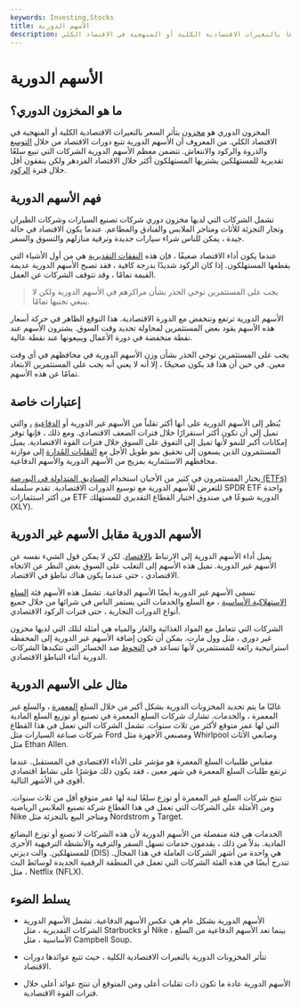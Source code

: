 ```yaml
---
keywords: Investing,Stocks
title: الأسهم الدورية
description: الأسهم الدورية هي الأسهم التي تتأثر أسعارها بالتغيرات الاقتصادية الكلية أو المنهجية في الاقتصاد الكلي.
---
```


# الأسهم الدورية
## ما هو المخزون الدوري؟

المخزون الدوري هو [مخزون](/stock) يتأثر السعر بالتغيرات الاقتصادية الكلية أو المنهجية في الاقتصاد الكلي. من المعروف أن الأسهم الدورية تتبع دورات الاقتصاد من خلال [التوسع](/expansion) والذروة والركود والانتعاش. تتضمن معظم الأسهم الدورية الشركات التي تبيع سلعًا تقديرية للمستهلكين يشتريها المستهلكون أكثر خلال الاقتصاد المزدهر ولكن ينفقون أقل خلال فترة [الركود](/recession).

## فهم الأسهم الدورية

تشمل الشركات التي لديها مخزون دوري شركات تصنيع السيارات وشركات الطيران وتجار التجزئة للأثاث ومتاجر الملابس والفنادق والمطاعم. عندما يكون الاقتصاد في حالة جيدة ، يمكن للناس شراء سيارات جديدة وترقية منازلهم والتسوق والسفر.

عندما يكون أداء الاقتصاد ضعيفًا ، فإن هذه [النفقات التقديرية](/discretionary-expense) هي من أول الأشياء التي يقطعها المستهلكون. إذا كان الركود شديدًا بدرجة كافية ، فقد تصبح الأسهم الدورية عديمة القيمة تمامًا ، وقد تتوقف الشركات عن العمل.

> يجب على المستثمرين توخي الحذر بشأن مراكزهم في الأسهم الدورية ولكن لا ينبغي تجنبها تمامًا.

>

الأسهم الدورية ترتفع وتنخفض مع الدورة الاقتصادية. هذا التوقع الظاهر في حركة أسعار هذه الأسهم يقود بعض المستثمرين لمحاولة تحديد وقت السوق. يشترون الأسهم عند نقطة منخفضة في دورة الأعمال ويبيعونها عند نقطة عالية.

يجب على المستثمرين توخي الحذر بشأن وزن الأسهم الدورية في محافظهم في أي وقت معين. في حين أن هذا قد يكون صحيحًا ، إلا أنه لا يعني أنه يجب على المستثمرين الابتعاد تمامًا عن هذه الأسهم.

## إعتبارات خاصة

يُنظر إلى الأسهم الدورية على أنها أكثر تقلباً من الأسهم غير الدورية أو [الدفاعية](/defensivestock) [،](/defensivestock) والتي تميل إلى أن تكون أكثر استقرارًا خلال فترات الضعف الاقتصادي. ومع ذلك ، فإنها توفر إمكانات أكبر للنمو لأنها تميل إلى التفوق على السوق خلال فترات القوة الاقتصادية. يميل المستثمرون الذين يسعون إلى تحقيق نمو طويل الأجل مع [التقلبات المُدارة](/volatility) إلى موازنة محافظهم الاستثمارية بمزيج من الأسهم الدورية والأسهم الدفاعية.

يختار المستثمرون في كثير من الأحيان استخدام [الصناديق المتداولة في البورصة (ETFs)](/etf) للتعرض للأسهم الدورية مع توسيع الدورات الاقتصادية. تقدم سلسلة SPDR ETF واحدة من أكثر استثمارات ETF الدورية شيوعًا في صندوق اختيار القطاع التقديري للمستهلك (XLY).

## الأسهم الدورية مقابل الأسهم غير الدورية

يميل أداء الأسهم الدورية إلى الارتباط [بالاقتصاد](/economy). لكن لا يمكن قول الشيء نفسه عن الأسهم غير الدورية. تميل هذه الأسهم إلى التغلب على السوق بغض النظر عن الاتجاه الاقتصادي ، حتى عندما يكون هناك تباطؤ في الاقتصاد.

تسمى الأسهم غير الدورية أيضًا الأسهم الدفاعية. تشمل هذه الأسهم فئة [السلع الاستهلاكية الأساسية](/consumerstaples) ، مع السلع والخدمات التي يستمر الناس في شرائها من خلال جميع أنواع الدورات التجارية ، حتى فترات الركود الاقتصادي.

الشركات التي تتعامل مع المواد الغذائية والغاز والمياه هي أمثلة لتلك التي لديها مخزون غير دوري ، مثل وول مارت. يمكن أن تكون إضافة الأسهم غير الدورية إلى المحفظة استراتيجية رائعة للمستثمرين لأنها تساعد في [التحوط](/hedge) ضد الخسائر التي تتكبدها الشركات الدورية أثناء التباطؤ الاقتصادي.

## مثال على الأسهم الدورية

غالبًا ما يتم تحديد المخزونات الدورية بشكل أكبر من خلال السلع [المعمرة](/durables) ، والسلع غير المعمرة ، والخدمات. تشارك شركات السلع المعمرة في تصنيع أو توزيع السلع المادية التي لها عمر متوقع لأكثر من ثلاث سنوات. تشمل الشركات التي تعمل في هذا القطاع شركات صناعة السيارات مثل Ford ومصنعي الأجهزة مثل Whirlpool وصانعي الأثاث مثل Ethan Allen.

مقياس طلبيات السلع المعمرة هو مؤشر على الأداء الاقتصادي في المستقبل. عندما ترتفع طلبات السلع المعمرة في شهر معين ، فقد يكون ذلك مؤشرًا على نشاط اقتصادي أقوى في الأشهر التالية.

تنتج شركات السلع غير المعمرة أو توزع سلعًا لينة لها عمر متوقع أقل من ثلاث سنوات. ومن الأمثلة على الشركات التي تعمل في هذا القطاع شركة تصنيع الملابس الرياضية Nike ومتاجر البيع بالتجزئة مثل Nordstrom و Target.

الخدمات هي فئة منفصلة من الأسهم الدورية لأن هذه الشركات لا تصنع أو توزع البضائع المادية. بدلاً من ذلك ، يقدمون خدمات تسهل السفر والترفيه والأنشطة الترفيهية الأخرى للمستهلكين. والت ديزني (DIS) هي واحدة من أشهر الشركات العاملة في هذا المجال. تندرج أيضًا في هذه الفئة الشركات التي تعمل في المنطقة الرقمية الجديدة لوسائط البث ، مثل Netflix (NFLX).

## يسلط الضوء

- الأسهم الدورية بشكل عام هي عكس الأسهم الدفاعية. تشمل الأسهم الدورية الشركات التقديرية ، مثل Starbucks أو Nike ، بينما تعد الأسهم الدفاعية من السلع الأساسية ، مثل Campbell Soup.

- تتأثر المخزونات الدورية بالتغيرات الاقتصادية الكلية ، حيث تتبع عوائدها دورات الاقتصاد.

- الأسهم الدورية عادة ما تكون ذات تقلبات أعلى ومن المتوقع أن تنتج عوائد أعلى خلال فترات القوة الاقتصادية.

